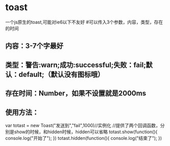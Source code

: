 # toast
一个js原生的toast,可能对ie6以下不友好
#可以传入3个参数，内容，类型，存在的时间
## 内容：3-7个字最好
## 类型：警告:warn;成功:successful;失败：fail;默认：default;（默认没有图标哦）
## 存在时间：Number，如果不设置就是2000ms
## 使用方法：
   var totast = new Toast("发送到","fail",1000)//实例化
   //提供了两个回调函数，分别是show的时候，和hidden时候，hidden可以省略
      totast.show(function(){
          console.log("开始了");
      })
      totast.hidden(function(){
          console.log("结束了");
      })
